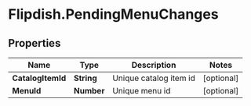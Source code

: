 # Flipdish.PendingMenuChanges

## Properties

Name | Type | Description | Notes
------------ | ------------- | ------------- | -------------
**CatalogItemId** | **String** | Unique catalog item id | [optional] 
**MenuId** | **Number** | Unique menu id | [optional] 


